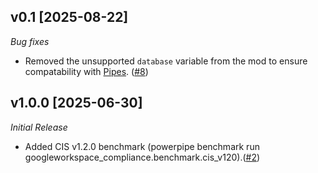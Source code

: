 ## v0.1 [2025-08-22]

_Bug fixes_

- Removed the unsupported `database` variable from the mod to ensure compatability with [Pipes](https://turbot.com/pipes). ([#8](https://github.com/turbot/steampipe-mod-googleworkspace-compliance/pull/8))

## v1.0.0 [2025-06-30]

_Initial Release_

- Added CIS v1.2.0 benchmark (powerpipe benchmark run googleworkspace_compliance.benchmark.cis_v120).([#2](https://github.com/turbot/steampipe-mod-googleworkspace-compliance/pull/2))
